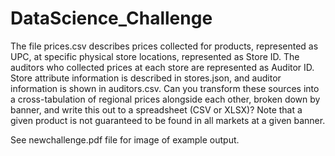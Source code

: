# DataScience_Challenge

The file prices.csv describes prices collected for products, represented as UPC, at specific physical store locations, 
represented as Store ID. The auditors who collected prices at each store are represented as Auditor ID. Store attribute 
information is described in stores.json, and auditor information is shown in auditors.csv. Can you transform these 
sources into a cross-tabulation of regional prices alongside each other, broken down by banner, and write this out to a 
spreadsheet (CSV or XLSX)? Note that a given product is not guaranteed to be found in all markets at a given banner.

See newchallenge.pdf file for image of example output.
